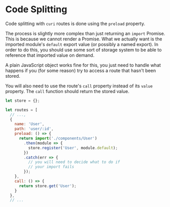 # Code Splitting

Code splitting with `curi` routes is done using the `preload` property.

The process is slightly more complex than just returning an `import` Promise. This is because we cannot render a Promise. What we actually want is the imported module's `default` export value (or possibly a named export). In order to do this, you should use some sort of storage system to be able to reference that imported value on demand.

A plain JavaScript object works fine for this, you just need to handle what happens if you (for some reason) try to access a route that hasn't been stored.

You will also need to use the route's `call` property instead of its `value` property. The `call` function should return the stored value.

```js
let store = {};

let routes = [
  // ...,
  {
    name: 'User',
    path: 'user/:id',
    preload: () => {
      return import('./components/User')
        .then(module => {
          store.register('User', module.default);
        })
        .catch(err => {
          // you will need to decide what to do if
          // your import fails
        });
    },
    call: () => {
      return store.get('User');
    }
  },
  // ...
```
